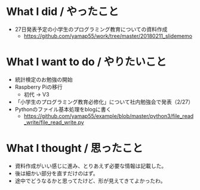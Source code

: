 # What I did / やったこと
- 27日発表予定の小学生のプログラミング教育についての資料作成
  - https://github.com/yamap55/work/tree/master/20180211_slidememo

# What I want to do / やりたいこと
- 統計検定のお勉強の開始
- Raspberry Piの移行
  - 初代 → V3
- 「小学生のプログラミング教育必修化」について社内勉強会で発表（2/27）
- Pythonのファイル基本処理をblogに書く
  - https://github.com/yamap55/example/blob/master/python3/file_read_write/file_read_write.py

# What I thought / 思ったこと
- 資料作成がいい感じに進み、とりあえず必要な情報は記載した。
- 後は細かい部分を直すだけのはず。
- 途中でどうなるかと思ってたけど、形が見えてきてよかったわ。
